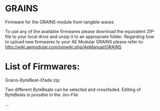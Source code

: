 # GRAINS
Firmware for the GRAINS module from tangible waves

To use any of the available firmwares please download the equivalent ZIP-file to your local drive and unzip it to an appropriate folder.
Regarding how to upload new firmwares to your AE Modular GRAINS please refer to: http://wiki.aemodular.com/pmwiki.php/AeManual/GRAINS

List of Firmwares:
==================
Grains-ByteBeat-Xfade.zip: 

Two different ByteBeats can be selected and crossfaded. Editing of ByteBeats is possible in the .ino-File

...
